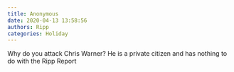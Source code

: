 ```yaml
---
title: Anonymous
date: 2020-04-13 13:58:56
authors: Ripp
categories: Holiday
---
```


 Why do you attack Chris Warner?   He is a private citizen and has nothing to do with the Ripp Report